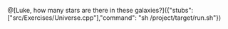 @[Luke, how many stars are there in these galaxies?]({"stubs": ["src/Exercises/Universe.cpp"],"command": "sh /project/target/run.sh"})
